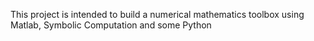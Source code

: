 This project is intended to build a numerical mathematics toolbox using Matlab, 
Symbolic Computation and some Python 
